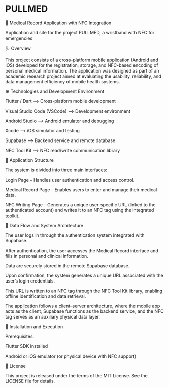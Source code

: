 # PULLMED
📱 Medical Record Application with NFC Integration

Application and site for the project PULLMED, a wristband with NFC for emergencies 


🩺 Overview

This project consists of a cross-platform mobile application (Android and iOS) developed for the registration, storage,  and NFC-based encoding of personal medical information.
The application was designed as part of an academic research project aimed at evaluating the usability, reliability, and data management efficiency of mobile health systems.


⚙️ Technologies and Development Environment

Flutter / Dart	--> Cross-platform mobile development

Visual Studio Code (VSCode) -->	Development environment

Android Studio -->	Android emulator and debugging

Xcode	--> iOS simulator and testing

Supabase --> Backend service and remote database

NFC Tool Kit -->	NFC read/write communication library


🧩 Application Structure

The system is divided into three main interfaces:

Login Page – Handles user authentication and access control.
      
Medical Record Page – Enables users to enter and manage their medical data.
      
NFC Writing Page – Generates a unique user-specific URL (linked to the authenticated account) and writes it to an NFC tag using the integrated toolkit.


🔄 Data Flow and System Architecture

The user logs in through the authentication system integrated with Supabase.

After authentication, the user accesses the Medical Record interface and fills in personal and clinical information.

Data are securely stored in the remote Supabase database.

Upon confirmation, the system generates a unique URL associated with the user’s login credentials.

This URL is written to an NFC tag through the NFC Tool Kit library, enabling offline identification and data retrieval.

The application follows a client–server architecture, where the mobile app acts as the client, Supabase functions as the backend service, and the NFC tag serves as an auxiliary physical data layer.


🚀 Installation and Execution

Prerequisites:

Flutter SDK installed

Android or iOS emulator (or physical device with NFC support)
      

🧾 License

This project is released under the terms of the MIT License.
See the LICENSE file for details.
